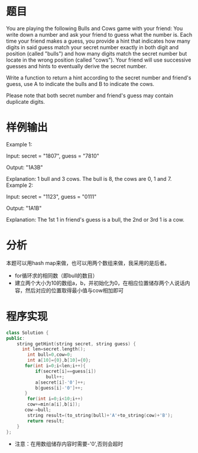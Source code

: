 # 题目
You are playing the following Bulls and Cows game with your friend: You write down a number and ask your friend to guess what the number is. Each time your friend makes a guess, you provide a hint that indicates how many digits in said guess match your secret number exactly in both digit and position (called "bulls") and how many digits match the secret number but locate in the wrong position (called "cows"). Your friend will use successive guesses and hints to eventually derive the secret number.

Write a function to return a hint according to the secret number and friend's guess, use A to indicate the bulls and B to indicate the cows. 

Please note that both secret number and friend's guess may contain duplicate digits.


# 样例输出
Example 1:

Input: secret = "1807", guess = "7810"

Output: "1A3B"

Explanation: 1 bull and 3 cows. The bull is 8, the cows are 0, 1 and 7.
Example 2:

Input: secret = "1123", guess = "0111"

Output: "1A1B"

Explanation: The 1st 1 in friend's guess is a bull, the 2nd or 3rd 1 is a cow.
# 分析
本题可以用hash map来做，也可以用两个数组来做，我采用的是后者。
* for循环求的相同数（即bull的数目）
* 建立两个大小为10的数组a，b，并初始化为0，在相应位置储存两个人说话内容，然后对应的位置取得最小值与cow相加即可
# 程序实现
```cpp
class Solution {
public:
    string getHint(string secret, string guess) {
      int len=secret.length();
        int bull=0,cow=0;
        int a[10]={0},b[10]={0};
       for(int i=0;i<len;i++){
           if(secret[i]==guess[i])
               bull++;
           a[secret[i]-'0']++;
           b[guess[i]-'0']++;
       }
        for(int i=0;i<10;i++)
        cow+=min(a[i],b[i]);
       cow-=bull;
        string result=(to_string(bull)+'A'+to_string(cow)+'B');
        return result;
    }
};
```
* 注意：在用数组储存内容时需要-'0',否则会超时
